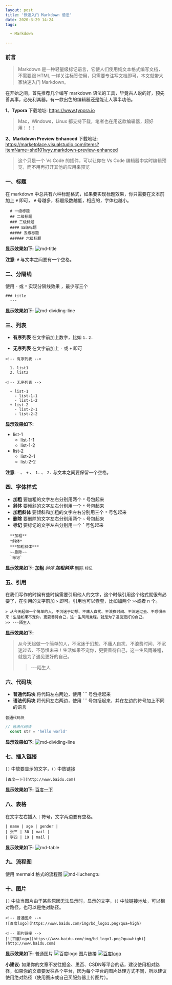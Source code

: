 ```yaml
---
layout: post
title: '快速入门 Markdown 语法'
date: 2020-3-29 14:24
tags: 

  + Markdown

---
```


### 前言

> Markdown 是一种轻量级标记语言，它使人们使用纯文本格式编写文档，不需要跟 HTML 一样关注标签使用，只需要专注写文档即可，本文就带大家快速入门 Markdown。

在开始之间，首先推荐几个编写 markdown 语法的工具，毕竟古人说的好，预先善其事，必先利其器。有一款出色的编辑器还是能让人事半功倍。

**1、Typora**
  下载地址: https://www.typora.io

  > Mac，Windows，Linux 都支持下载，笔者也在用这款编辑器，超好用！！！

<!-- more -->
**2、Markdown Preview Enhanced**
  下载地址: https://marketplace.visualstudio.com/items?itemName=shd101wyy.markdown-preview-enhanced

  > 这个只是一个 Vs Code 的插件，可以让你在 Vs Code 编辑器中实时编辑预览，而不用再打开其他的应用来预览

### 一、标题

  在 markdown 中总共有六种标题格式，如果要实现标题效果，你只需要在文本前加上 `#` 即可， `#` 号越多，标题级数越低，相应的，字体也越小。

``` 
  # 一级标题
  ## 二级标题
  ### 三级标题
  #### 四级标题
  ##### 五级标题
  ###### 六级标题
```
**显示效果如下:**
  ![md-title]()

**注意**: `#` 与文本之间要有一个空格。

### 二、分隔线

  使用 `-` 或 `*` 实现分隔线效果 ，最少写三个

``` 
### title
  ---
```
**显示效果如下:**
  ![md-dividing-line]()

### 三、列表

  + **有序列表**
    在文字前加上数字，比如 `1.`  `2.` 

  + **无序列表**
    在文字前加上 `-` 或 `+` 即可

``` 
<!-- 有序列表 -->

  1. list1
  2. list2

<!-- 无序列表 -->

  + list-1
    - list-1-1
    - list-1-2
  + list-2
    - list-2-1
    - list-2-2

```
**显示效果如下:**
  + list-1
    - list-1-1
    - list-1-2
  + list-2
    - list-2-1
    - list-2-2

**注意**: `-` 、 `+` 、 `1.` 、 `2.` 与文本之间要保留一个空格。

### 四、字体样式
  + **加粗**
    要加粗的文字左右分别用两个 `*` 号包起来
  + **斜体**
    要倾斜的文字左右分别用一个 `*` 号包起来
  + **加粗斜体**
    要倾斜和加粗的文字左右分别用三个 `*` 号包起来
  + **删除**
    要删除的文字左右分别用两个 `~` 号包起来
  + **标记**
    要标记的文字左右分别用一个 **`** 号包起来

```
  **加粗**
  *斜体*
  ***加粗斜体***
  ~~删除~~
  `标记`
```
**显示效果如下:**
  **加粗**
  *斜体*
  ***加粗斜体***
  ~~删除~~
  `标记`


### 五、引用
  在我们写作的时候有些时候需要引用他人的文字，这个时候引用这个格式就很有必要了，在引用的文字前加 `>` 即可。引用也可以嵌套，比如加两个 `>>`或者 n 个。

```
> 从今天起做一个简单的人，不沉迷于幻想、不庸人自扰、不浪费时间、不沉迷过去、不恐惧未来！生活如果不宠你，更要善待自己，这一生风雨兼程，就是为了遇见更好的自己。
>> ---陌生人
```
**显示效果如下:**
> 从今天起做一个简单的人，不沉迷于幻想、不庸人自扰、不浪费时间、不沉迷过去、不恐惧未来！生活如果不宠你，更要善待自己，这一生风雨兼程，就是为了遇见更好的自己。
>> ---陌生人

### 六、代码块
  + **普通代码块**
    将代码左右两边，使用 *```* 号包括起来
  + **语法代码块**
    将代码左右两边，使用 *```* 号包括起来，并在左边的符号加上不同的语言

```
普通代码块
```
```javascript
// 语法代码块
  const str = 'hello world'
```
**显示效果如下:**
![md-dividing-line]()

### 七、插入链接
  `[]` 中放要显示的文字，`()` 中放链接
  ```
  [百度一下](http://www.baidu.com)
  ```
**显示效果如下:**
  [百度一下](http://www.baidu.com)

### 八、表格
  在文字左右插入 `|` 符号，文字两边要有空格。
```
| name | age | gender |
| 张三 | 30 | mail |
| 李四 | 19 | mail |
```
**显示效果如下:**
  ![md-table]()

### 九、流程图
  使用 mermaid 格式的流程图
  ![md-liuchengtu]()

### 十、图片
  `[]` 中放当图片由于某些原因无法显示时，显示的文字，`()` 中放链接地址，可以相对路径，也可以是绝对路径。
  ```
  <!-- 普通图片 -->
  ![百度logo](https://www.baidu.com/img/bd_logo1.png?qua=high)

  <!-- 图片链接 -->
  [![百度logo](https://www.baidu.com/img/bd_logo1.png?qua=high)](http://www.baidu.com)
  ```
**显示效果如下:**
  普通图片
  ![百度logo](https://www.baidu.com/img/bd_logo1.png?qua=high)
  图片链接
  [![百度logo](https://www.baidu.com/img/bd_logo1.png?qua=high)](http://www.baidu.com)

**小建议:** 如果你的文章不发往掘金、思否、CSDN等平台的话，建议使用相对路径，如果你的文章要发往各个平台，因为每个平台的图片处理方式不同，所以建议使用绝对路径（使用图床或自己买服务器上传图片）。
